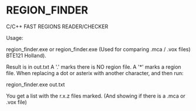 # REGION_FINDER

C/C++ FAST REGIONS READER/CHECKER

Usage:

region_finder.exe <path to region dir>
or
region_finder.exe <path to region dir> <path to voxels dir>
(Used for comparing .mca / .vox files) BTE121 Holland).

Result is in out.txt
A '.' marks there is NO region file.
A '*' marks a region file.
When replacing a dot or asterix with another character, and then run:
 
region_finder.exe out.txt

You get a list with the r.x.z files marked. (And showing if there is a .mca or .vox file)
 
